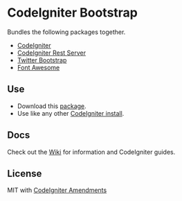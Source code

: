 # CodeIgniter Bootstrap

Bundles the following packages together.

* [CodeIgniter](https://github.com/bcit-ci/CodeIgniter)
* [CodeIgniter Rest Server](https://github.com/chriskacerguis/codeigniter-restserver)
* [Twitter Bootstrap](https://github.com/twbs/bootstrap)
* [Font Awesome](https://github.com/FortAwesome/Font-Awesome)

## Use

* Download this [package](https://github.com/sjlu/CodeIgniter-Bootstrap/archive/master.zip).
* Use like any other [CodeIgniter install](http://codeigniter.com/user_guide/installation/index.html). 

## Docs

Check out the [Wiki](https://github.com/sjlu/CodeIgniter-Bootstrap/wiki) for information and CodeIgniter guides.

## License

MIT with [CodeIgniter Amendments](http://codeigniter.com/user_guide/license.html)
